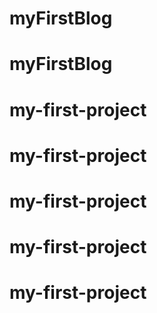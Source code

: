 # myFirstBlog
# myFirstBlog
# my-first-project
# my-first-project
# my-first-project
# my-first-project
# my-first-project
